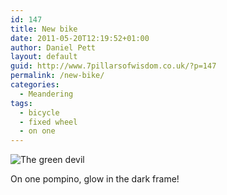 ```yaml
---
id: 147
title: New bike
date: 2011-05-20T12:19:52+01:00
author: Daniel Pett
layout: default
guid: http://www.7pillarsofwisdom.co.uk/?p=147
permalink: /new-bike/
categories:
  - Meandering
tags:
  - bicycle
  - fixed wheel
  - on one
---
```

<img class="img-fluid" title="On one pompino" src="https://live.staticflickr.com/2522/5736903365_e8d3e8ed31_b.jpg" alt="The green devil"  />

On one pompino, glow in the dark frame!

